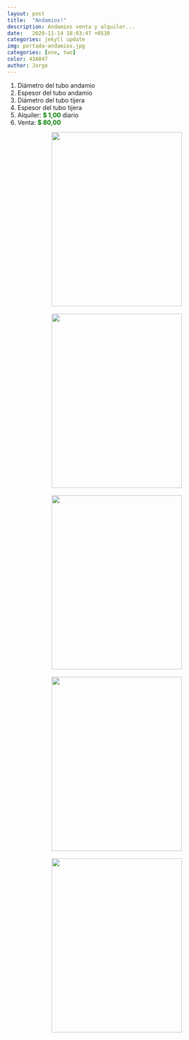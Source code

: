 ```yaml
---
layout: post
title:  "Andamios!"
description: Andamios venta y alquiler...
date:   2020-11-14 18:03:47 +0530
categories: jekyll update
img: portada-andamios.jpg
categories: [one, two]
color: 43A047
author: Jorge
---
```

1. Diámetro del tubo andamio
2. Espesor del tubo andamio
3. Diámetro del tubo tijera
4. Espesor del tubo tijera 
5. Alquiler: <b style='color:green'> $ 1,00 </b> diario 
5. Venta: <b style='color:green'> $ 80,00 </b>  

<center>
<img src="https://raw.githubusercontent.com/Jorge-onofa/karna/gh-pages/images/andamios7.jpg" width="300" height="400" />
</center>
<br>
<center>
<img src="https://raw.githubusercontent.com/Jorge-onofa/karna/gh-pages/images/andamiosp.gif" width="300" height="400" />
</center>
<br>
<center>
<img src="https://raw.githubusercontent.com/Jorge-onofa/karna/gh-pages/images/andamios5.jpg" width="300" height="400" />
</center>
<br>
<center>
<img src="https://raw.githubusercontent.com/Jorge-onofa/karna/gh-pages/images/andamios8.jpg" width="300" height="400" />
</center>
<br>
<center>
<img src="https://raw.githubusercontent.com/Jorge-onofa/karna/gh-pages/images/andamios9.jpg" width="300" height="400" />
</center>
<br>

